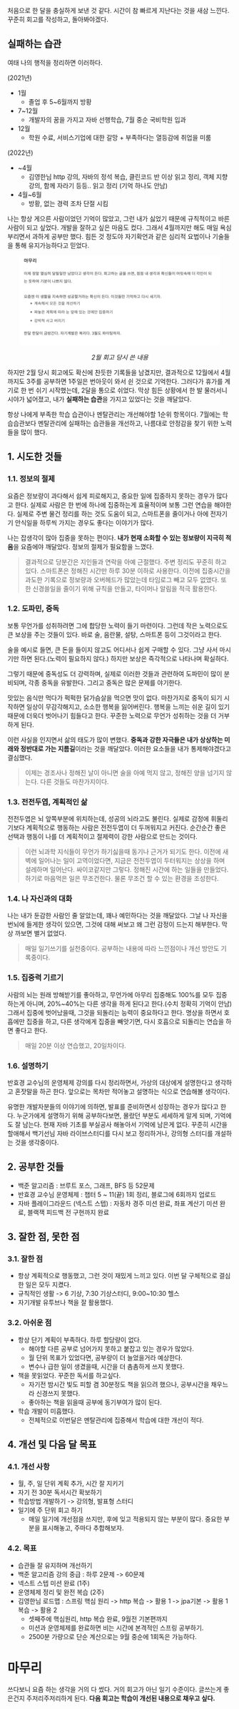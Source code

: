 처음으로 한 달을 충실하게 보낸 것 같다. 시간이 참 빠르게 지난다는 것을 새삼 느낀다. 꾸준히 회고를 작성하고, 돌아봐야겠다.

## 실패하는 습관
여태 나의 행적을 정리하면 이러하다.

(2021년)
- 1월
    - 졸업 후 5~6월까지 방황
- 7~12월
    - 개발자의 꿈을 가지고 자바 선행학습, 7월 중순 국비학원 입과
- 12월
    - 학원 수료, 서비스기업에 대한 갈망 + 부족하다는 열등감에 취업을 미룸  

(2022년)
- ~4월
    - 김영한님 http 강의, 자바의 정석 복습, 클린코드 반 이상 읽고 정리, 객체 지향 강의, 함께 자라기 등등.. 읽고 정리 (기억 하나도 안남)
- 4월~6월
    - 방황, 없는 경력 조차 단절 시킴

나는 항상 게으른 사람이었던 기억이 많았고, 그런 내가 싫었기 때문에 규칙적이고 바른 사람이 되고 싶었다. 개발을 잘하고 싶은 마음도 컸다. 그래서 4월까지만 해도 매일 욕심부리면서 과하게 공부만 했다. 힘든 것 정도야 자기확언과 같은 심리적 요법이나 기술들을 통해 유지가능하다고 믿었다.

<p align="center">
<img src="./images/2월회고캡쳐.png" height="200" alt="2월회고캡쳐"/> 

<p align="center"><em >2월 회고 당시 쓴 내용</em></p>
</p>

하지만 2월 당시 회고에도 확신에 찬듯한 기록들을 남겼지만, 결과적으로 12월에서 4월까지도 3주를 공부하면 1주일은 번아웃이 와서 쉰 것으로 기억한다. 그러다가 휴가를 계기로 한 번 쉬기 시작했는데, 2달을 통으로 쉬었다. 막상 힘든 상황에서 한 발 물러서니 시야가 넓어졌고, 내가 **실패하는 습관**을 가지고 있었다는 것을 깨달았다.

항상 나에게 부족한 학습 습관이나 멘탈관리는 개선해야할 1순위 항목이다. 7월에는 학습습관보다 멘탈관리에 실패하는 습관들을 개선하고, 나름대로 안정감을 찾기 위한 노력들을 많이 했다.

## 1. 시도한 것들

### 1.1. 정보의 절제
요즘은 정보량이 과다해서 쉽게 피로해지고, 중요한 일에 집중하지 못하는 경우가 많다고 한다. 실제로 사람은 한 번에 하나에 집중하는게 효율적이며 보통 그런 연습을 해야한다. 실제로 주변 물건 정리를 하는 것도 도움이 되고, 스마트폰을 줄이거나 아에 전자기기 안식일을 하루씩 가지는 경우도 좋다는 이야기가 많다.

나는 잡생각이 많아 집중을 못하는 편이다. **내가 현재 소화할 수 있는 정보량이 지극히 적음**을 요즘에야 깨달았다. 정보의 절제가 필요함을 느꼈다.

>결과적으로 당분간은 지인들과 연락을 아예 근절했다. 주변 정리도 꾸준히 하고 있다. 스마트폰은 정해진 시간만 하루 30분 이하로 사용한다.
이전에 집중시간을 과도한 기록으로 정보량과 오버헤드가 많았는데 타임로그 빼고 모두 없앴다. 또한 신경쓸일을 줄이기 위해 규칙을 만들고, 타이머나 알림을 적극 활용한다.


### 1.2. 도파민, 중독
보통 무언가를 성취하려면 그에 합당한 노력이 들기 마련이다. 그런데 작은 노력으로도 큰 보상을 주는 것들이 있다. 바로 술, 음란물, 설탕, 스마트폰 등이 그것이라고 한다.

술을 예시로 들면, 큰 돈을 들이지 않고도 어디서나 쉽게 구매할 수 있다. 그냥 사서 마시기만 하면 된다.(노력이 필요하지 않다.) 하지만 보상은 즉각적으로 나타나며 확실하다.

그렇기 때문에 중독성도 더 강력하며, 실제로 이러한 것들과 관련하여 도파민이 많이 분비되며, 각종 중독을 유발한다. 그리고 중독은 많은 문제를 야기한다.

 맛있는 음식만 먹다가 퍽퍽한 닭가슴살을 먹으면 맛이 없다. 마찬가지로 중독이 되기 시작하면 일상이 무감각해지고, 소소한 행복을 잃어버린다. 행복을 느끼는 쉬운 길이 있기때문에 더욱더 벗어나기 힘들다고 한다. 꾸준한 노력으로 무언가 성취하는 것을 더 거부하게 된다.

이런 사실을 인지면서 삶의 태도가 많이 변했다. **중독과 강한 자극들은 내가 상상하는 미래와 정반대로 가는 지름길**이라는 것을 깨달았다. 이러한 요소들을 내가 통제해야겠다고 결심했다.

>이제는 경조사나 정해진 날이 아니면 술을 아예 먹지 않고, 정해진 양을 넘기지 않는다. 다른 것들도 마찬가지이다.

### 1.3. 전전두엽, 계획적인 삶
전전두엽은 뇌 앞쪽부분에 위치하는데, 성공의 뇌라고도 불린다. 실제로 감정에 휘둘리기보다 계획적으로 행동하는 사람은 전전두엽이 더 두꺼워지고 커진다. 순간순간 좋은 선택과 행동이 나를 더 계획적이고 절제력이 강한 사람으로 만드는 것이다.

> 이런 뇌과학 지식들이 무언가 하기싫을때 동기나 근거가 되기도 한다. 이전에 새벽에 일어나는 일이 고역이었다면, 지금은 전전두엽이 두터워지는 상상을 하며 설레하며 일어난다. 싸이코같지만 그렇다.
> 정해진 시간에 하는 일들을 만들었다. 하기로 마음먹은 일은 무조건한다. 물론 무조건 할 수 있는 환경을 조성한다.


### 1.4. 나 자신과의 대화
나는 내가 둔감한 사람인 줄 알았는데, 꽤나 예민하다는 것을 깨달았다. 그날 나 자신을 번뇌에 들게한 생각이 있으면, 그것에 대해 써보고 왜 그런 감정이 드는지 해부한다. 막상 까보면 별거 없었다.

> 매일 일기쓰기를 실천중이다. 공부하는 내용에 따라 느낀점이나 개선 방안도 기록중이다.

### 1.5. 집중력 기르기
사람의 뇌는 원래 방해받기를 좋아하고, 무언가에 아무리 집중해도 100%를 모두 집중하는게 아니며, 20%~40%는 다른 생각을 하게 된다고 한다.(수치 정확히 기억이 안남) 그래서 집중에 벗어났을때, 그것을 되돌리는 능력이 중요하다고 한다. 명상을 하면서 호흡에만 집중을 하고, 다른 생각에게 집중을 빼앗기면, 다시 호흡으로 되돌리는 연습을 하면 좋다고 한다.

> 매일 20분 이상 연습했고, 20일차이다.

### 1.6. 설명하기
반효경 교수님의 운영체제 강의를 다시 정리하면서, 가상의 대상에게 설명한다고 생각하고 혼잣말을 하곤 한다. 앞으로는 목차만 적어놓고 설명하는 식으로 연습해볼 생각이다.

유명한 개발자분들의 이야기에 의하면, 발표를 준비하면서 성장하는 경우가 많다고 한다. 누군가에게 설명하기 위해 공부하다보면, 몰랐던 부분도 세세하게 알게 되며, 기억에도 잘 남는다.  현재 자바 기초를 부실공사 해놓아서 기억에 남은게 없다. 꾸준히 시간을 할애해서 백기선님 자바 라이브스터디를 다시 보고 정리하거나, 강의형 스터디를 개설하는 것을 생각중이다.

## 2. 공부한 것들
- 백준 알고리즘 : 브루트 포스, 그래프, BFS 등 52문제
- 반효경 교수님 운영체제 : 챕터 5 ~ 11(끝) 1회 정리, 블로그에 6회까지 업로드
- 자바 플레이그라운드 (넥스트 스텝) : 자동차 경주 미션 완료, 좌표 계산기 미션 완료, 블랙잭 피드백 전 구현까지 완료

## 3. 잘한 점, 못한 점
### 3.1. 잘한 점
- 항상 계획적으로 행동했고, 그런 것이 재밌게 느끼고 있다. 이번 달 구체적으로 결심한 일은 모두 지켰다.
- 규칙적인 생활 -> 6 기상, 7:30 기상스터디, 9:00~10:30 헬스
- 자기개발 유투브나 책을 잘 활용했다.


### 3.2. 아쉬운 점
- 항상 단기 계획이 부족하다. 하루 할당량이 없다.
    - 해야할 다른 공부로 넘어가지 못하고 붙잡고 있는 경우가 많았다.
    - 월 단위 목표가 있었다면, 공부량이 더 늘었을거라 예상한다.
    - 변수나 급한 일이 생겼을때, 시간을 더 촘촘하게 쓰지 못했다.
- 책을 못읽었다. 꾸준한 독서를 하고싶다.
    - 자기전 밤시간 빛도 피할 겸 30분정도 책을 읽으려 했으나, 공부시간을 채우느라 신경쓰지 못했다.
    - 좋아하는 책을 읽을때 공부에 동기부여가 많이 된다.
- 학습 개발이 미흡했다.
    - 전체적으로 이번달은 멘탈관리에 집중해서 학습에 대한 개선이 적다.


## 4. 개선 및 다음 달 목표
### 4.1. 개선 사항
- 월, 주, 일 단위 계획 추가, 시간 잘 지키기
- 자기 전 30분 독서시간 확보하기
- 학습방법 개발하기 -> 강의형, 발표형 스터디
- 일기에 주 단위 회고 하기
    - 매일 일기에 개선점을 쓰지만, 후에 잊고 적용되지 않는 부분이 많다. 중요한 부분을 표시해놓고, 주마다 추합해보자.
### 4.2. 목표
- 습관들 잘 유지하며 개선하기
- 백준 알고리즘 강의 중급 : 하루 2문제 -> 60문제
- 넥스트 스텝 미션 완료 (1주)
- 운영체제 정리 및 완전 복습 (2주)
- 김영한님 로드맵 : 스프링 핵심 원리 -> http 복습 -> 활용 1 -> jpa기본 -> 활용 1 복습 -> 활용 2
    - 셋째주에 핵심원리, http 복습 완료, 9월전 기본편까지 
    - 미션과 운영체제를 완료하면 비는 시간에 본격적인 스프링 공부하기.
    - 2500분 가량으로 단순 계산으로는 9월 중순에 1회독은 가능하다.


# 마무리
쓰다보니 요즘 하는 생각을 거의 다 썼다. 거의 회고가 아닌 일기 수준이다. 글쓰는게 좋은건지 주저리주저리하게 된다. **다음 회고는 학습이 개선된 내용으로 채우고 싶다.**